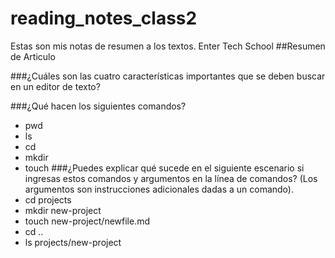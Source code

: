 # reading_notes_class2
Estas son mis notas de resumen a los textos. Enter Tech School
##Resumen de Articulo 

###¿Cuáles son las cuatro características importantes que se deben buscar en un editor de texto?
  
###¿Qué hacen los siguientes comandos?
  - pwd
  - ls
  - cd
  - mkdir
  - touch
###¿Puedes explicar qué sucede en el siguiente escenario si ingresas estos comandos y argumentos en la línea de comandos? (Los argumentos son instrucciones adicionales dadas a un comando).
  - cd projects
  - mkdir new-project
  - touch new-project/newfile.md
  - cd ..
  - ls projects/new-project
